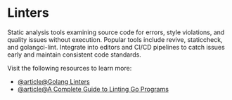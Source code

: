 # Linters

Static analysis tools examining source code for errors, style violations, and quality issues without execution. Popular tools include revive, staticcheck, and golangci-lint. Integrate into editors and CI/CD pipelines to catch issues early and maintain consistent code standards.

Visit the following resources to learn more:

- [@article@Golang Linters](https://golangci-lint.run/usage/linters/)
- [@article@A Complete Guide to Linting Go Programs](https://freshman.tech/linting-golang/)